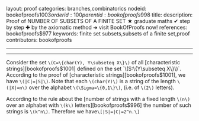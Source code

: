 layout: proof
categories: branches,combinatorics
nodeid: bookofproofs$1003
orderid: 100
parentid: bookofproofs$998
title: 
description:  Proof of NUMBER OF SUBSETS OF A FINITE SET &#9733; graduate maths &#10004; step by step &#10010; by the axiomatic method &#10140; visit BookOfProofs now!
references: bookofproofs$977
keywords: finite set subsets,subsets of a finite set,proof
contributors: bookofproofs

---


---

Consider the set `\(C=\{char(Y), Y\subseteq X\}\)` of all [characteristic strings][bookofproofs$1001] defined on the set `\(S:\{Y\subseteq X\}\)`. According to the proof of [characteristic strings][bookofproofs$1001], we have `\(|C|=|S|\)`. Note that each `\(char(Y)\)` is a string of the length `\(|X|=n\)` over the alphabet `\(\Sigma=\{0,1\}\)`, (i.e. of `\(2\)` letters).

According to the rule about the [number of strings with a fixed length `\(n\)` over an alphabet with `\(k\)` letters][bookofproofs$996] the number of such strings is `\(k^n\)`. Therefore we have`\[|S|=|C|=2^n.\]`
